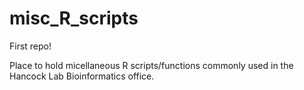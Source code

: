 # misc_R_scripts

First repo!

Place to hold micellaneous R scripts/functions commonly used in the Hancock Lab Bioinformatics office. 
